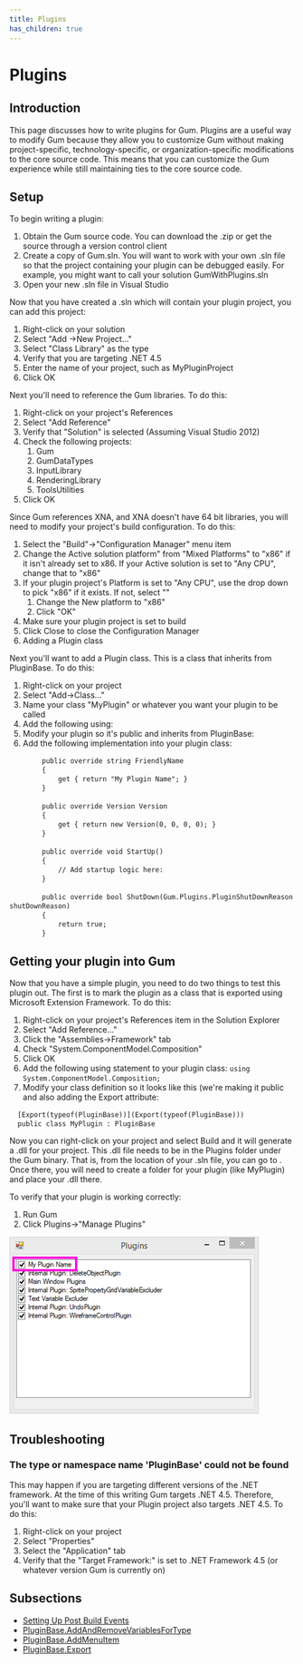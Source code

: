 ```yaml
---
title: Plugins
has_children: true
---
```


# Plugins

## Introduction

This page discusses how to write plugins for Gum. Plugins are a useful way to modify Gum because they allow you to customize Gum without making project-specific, technology-specific, or organization-specific modifications to the core source code. This means that you can customize the Gum experience while still maintaining ties to the core source code.

## Setup

To begin writing a plugin:

1. Obtain the Gum source code.  You can download the .zip or get the source through a version control client
2. Create a copy of Gum.sln.  You will want to work with your own .sln file so that the project containing your plugin can be debugged easily.  For example, you might want to call your solution GumWithPlugins.sln
3. Open your new .sln file in Visual Studio

Now that you have created a .sln which will contain your plugin project, you can add this project:

1. Right-click on your solution
2. Select "Add -&gt;New Project..."
3. Select "Class Library" as the type
4. Verify that you are targeting .NET 4.5
5. Enter the name of your project, such as MyPluginProject
6. Click OK

Next you'll need to reference the Gum libraries. To do this:

1. Right-click on your project's References
2. Select "Add Reference"
3. Verify that "Solution" is selected \(Assuming Visual Studio 2012\)
4. Check the following projects:
   1. Gum
   2. GumDataTypes
   3. InputLibrary
   4. RenderingLibrary
   5. ToolsUtilities
5. Click OK

Since Gum references XNA, and XNA doesn't have 64 bit libraries, you will need to modify your project's build configuration. To do this:

1. Select the "Build"-&gt;"Configuration Manager" menu item
2. Change the Active solution platform" from "Mixed Platforms" to "x86" if it isn't already set to x86.  If your Active solution is set to "Any CPU", change that to "x86"
3. If your plugin project's Platform is set to "Any CPU", use the drop down to pick "x86" if it exists.  If not, select ""
   1. Change the New platform to "x86"
   2. Click "OK"
4. Make sure your plugin project is set to build
5. Click Close to close the Configuration Manager
6. Adding a Plugin class

Next you'll want to add a Plugin class. This is a class that inherits from PluginBase. To do this:

1. Right-click on your project
2. Select "Add-&gt;Class..."
3. Name your class "MyPlugin" or whatever you want your plugin to be called
4. Add the following using:  
5. Modify your plugin so it's public and inherits from PluginBase: 
6. Add the following implementation into your plugin class:

```text
        public override string FriendlyName
        {
            get { return "My Plugin Name"; }
        }

        public override Version Version
        {
            get { return new Version(0, 0, 0, 0); }
        }

        public override void StartUp()
        {
            // Add startup logic here:
        }

        public override bool ShutDown(Gum.Plugins.PluginShutDownReason shutDownReason)
        {
            return true;
        }
```

## Getting your plugin into Gum

Now that you have a simple plugin, you need to do two things to test this plugin out. The first is to mark the plugin as a class that is exported using Microsoft Extension Framework. To do this:

1. Right-click on your project's References item in the Solution Explorer
2. Select "Add Reference..."
3. Click the "Assemblies-&gt;Framework" tab
4. Check "System.ComponentModel.Composition"
5. Click OK
6. Add the following using statement to your plugin class:  `using System.ComponentModel.Composition;`
7. Modify your class definition so it looks like this \(we're making it public and also adding the Export attribute:

```text
  [Export(typeof(PluginBase))](Export(typeof(PluginBase)))
  public class MyPlugin : PluginBase
```

Now you can right-click on your project and select Build and it will generate a .dll for your project. This .dll file needs to be in the Plugins folder under the Gum binary. That is, from the location of your .sln file, you can go to . Once there, you will need to create a folder for your plugin \(like MyPlugin\) and place your .dll there.

To verify that your plugin is working correctly:

1. Run Gum
2. Click Plugins-&gt;"Manage Plugins"

![](../.gitbook/assets/MyPluginName.png)

## Troubleshooting

### The type or namespace name 'PluginBase' could not be found

This may happen if you are targeting different versions of the .NET framework. At the time of this writing Gum targets .NET 4.5. Therefore, you'll want to make sure that your Plugin project also targets .NET 4.5. To do this:

1. Right-click on your project
2. Select "Properties"
3. Select the "Application" tab
4. Verify that the "Target Framework:" is set to .NET Framework 4.5 \(or whatever version Gum is currently on\)

## Subsections

* [Setting Up Post Build Events](https://github.com/KallDrexx/gum-docs-temp/tree/34f8cf390aa0e8acda804733eaad97a22b8c533b/pages/plugins/Setting%20Up%20Post%20Build%20Events/README.md)
* [PluginBase.AddAndRemoveVariablesForType](https://github.com/KallDrexx/gum-docs-temp/tree/34f8cf390aa0e8acda804733eaad97a22b8c533b/pages/plugins/PluginBase.AddAndRemoveVariablesForType)
* [PluginBase.AddMenuItem](https://github.com/KallDrexx/gum-docs-temp/tree/34f8cf390aa0e8acda804733eaad97a22b8c533b/pages/plugins/PluginBase.AddMenuItem)
* [PluginBase.Export](https://github.com/KallDrexx/gum-docs-temp/tree/34f8cf390aa0e8acda804733eaad97a22b8c533b/pages/plugins/PluginBase.Export)

